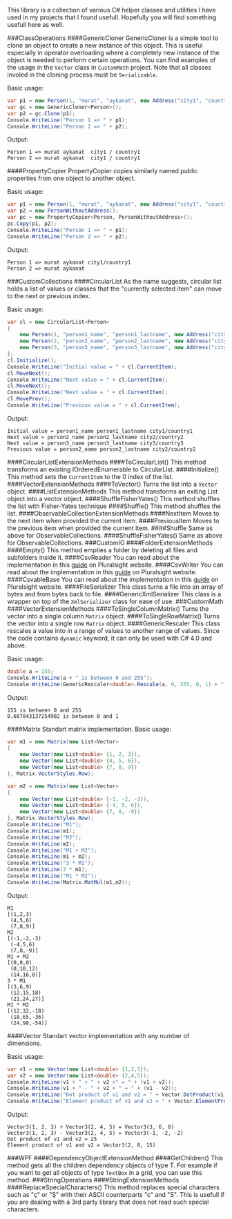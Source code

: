 This library is a collection of various C# helper classes and utilities I have used in my projects that I found usefull. Hopefully you will find something usefull here as well.

###ClassOperations
####GenericCloner
GenericCloner is a simple tool to clone an object to create a new instance of this object. This is useful especially in operator overloading where a completely new instance of the object is needed to perform certain operations. You can find examples of the usage in the ```Vector``` class in ```CustomMath``` project. Note that all classes involed in the cloning process must be `Serializable`.

Basic usage:

```cs
var p1 = new Person(1, "murat", "aykanat", new Address("city1", "country1"));
var gc = new GenericCloner<Person>();
var p2 = gc.Clone(p1);
Console.WriteLine("Person 1 => " + p1);
Console.WriteLine("Person 2 => " + p2);
```
Output:
```
Person 1 => murat aykanat  city1 / country1
Person 2 => murat aykanat  city1 / country1
```

####PropertyCopier
PropertyCopier copies similarly named public properties from one object to another object.

Basic usage:

```cs
var p1 = new Person(1, "murat", "aykanat", new Address("city1", "country1"));
var p2 = new PersonWithoutAddress();
var pc = new PropertyCopier<Person, PersonWithoutAddress>();
pc.Copy(p1, p2);
Console.WriteLine("Person 1 => " + p1);
Console.WriteLine("Person 2 => " + p2);
```
Output:
```
Person 1 => murat aykanat city1/country1
Person 2 => murat aykanat
```

###CustomCollections
####CircularList
As the name suggests, circular list holds a list of values or classes that the "currently selected item" can move to the next or previous index.

Basic usage:
```cs
var cl = new CircularList<Person>
{
    new Person(1, "person1_name", "person1_lastname", new Address("city1", "country1")),
    new Person(2, "person2_name", "person2_lastname", new Address("city2", "country2")),
    new Person(3, "person3_name", "person3_lastname", new Address("city3", "country3"))
};
cl.Initialize();
Console.WriteLine("Initial value = " + cl.CurrentItem);
cl.MoveNext();
Console.WriteLine("Next value = " + cl.CurrentItem);
cl.MoveNext();
Console.WriteLine("Next value = " + cl.CurrentItem);
cl.MovePrev();
Console.WriteLine("Previous value = " + cl.CurrentItem);
```
Output:
```
Initial value = person1_name person1_lastname city1/country1
Next value = person2_name person2_lastname city2/country2
Next value = person3_name person3_lastname city3/country3
Previous value = person2_name person2_lastname city2/country2
```
####CircularListExtensionMethods
####ToCircularList<T>()
This method transforms an existing IOrderedEnumerable<T> to CircularList<T>.
####Initialize<T>()
This method sets the `CurrentItem` to the 0 index of the list.
####VectorExtensionMethods
####ToVector()
Turns the list into a `Vector` object.
####ListExtensionMethods
This method transforms an exiting List<double> object into a vector object.
####ShuffleFisherYates<T>()
This method shuffles the list with Fisher-Yates technique
####Shuffle<T>()
This method shuffles the list.
####ObservableCollectionExtensionMethods
####NextItem<T>
Moves to the next item when provided the current item.
####PreviousItem<T>
Moves to the previous item when provided the current item.
####Shuffle<T>
Same as above for ObservableCollections.
####ShuffleFisherYates<T>()
Same as above for ObservableCollections.
###CustomIO
####FolderExtensionMethods
####Empty()
This method empties a folder by deleting all files and subfolders inside it.
####CsvReader
You can read about the implementation in this [guide](http://tutorials.pluralsight.com/microsoft-net/building-a-generic-csv-writer-reader-using-reflection?status=in-review) on Pluralsight website.
####CsvWriter
You can read about the implementation in this [guide](http://tutorials.pluralsight.com/microsoft-net/building-a-generic-csv-writer-reader-using-reflection?status=in-review) on Pluralsight website.
####CsvableBase
You can read about the implementation in this [guide](http://tutorials.pluralsight.com/microsoft-net/building-a-generic-csv-writer-reader-using-reflection?status=in-review) on Pluralsight website.
####FileSerializer
This class turns a file into an array of bytes and from bytes back to file.
####GenericXmlSerializer
This class is a wrapper on top of the ```XmlSerializer``` class for ease of use.
###CustomMath
####VectorExtensionMethods
####ToSingleColumnMatrix()
Turns the vector into a single column `Matrix` object.
####ToSingleRowMatrix()
Turns the vector into a single row `Matrix` object.
####GenericRescaler
This class rescales a value into in a range of values to another range of values. Since the code contains ```dynamic``` keyword, it can only be used with C# 4.0 and above.

Basic usage:
```cs
double a = 155;
Console.WriteLine(a + " is between 0 and 255");
Console.WriteLine(GenericRescaler<double>.Rescale(a, 0, 255, 0, 1) + " is between 0 and 1");
```
Output:
```
155 is between 0 and 255
0.607843137254902 is between 0 and 1
```
####Matrix
Standart matrix implementation.
Basic usage:
```cs
var m1 = new Matrix(new List<Vector>
{
    new Vector(new List<double> {1, 2, 3}),
    new Vector(new List<double> {4, 5, 6}),
    new Vector(new List<double> {7, 8, 9})
}, Matrix.VectorStyles.Row);

var m2 = new Matrix(new List<Vector>
{
    new Vector(new List<double> {-1, -2, -3}),
    new Vector(new List<double> {-4, 5, 6}),
    new Vector(new List<double> {7, 8, -9})
}, Matrix.VectorStyles.Row);
Console.WriteLine("M1");
Console.WriteLine(m1);
Console.WriteLine("M2");
Console.WriteLine(m2);
Console.WriteLine("M1 + M2");
Console.WriteLine(m1 + m2);
Console.WriteLine("3 * M1");
Console.WriteLine(3 * m1);
Console.WriteLine("M1 * M2");
Console.WriteLine(Matrix.MatMul(m1,m2));
```
Output:
```
M1
[(1,2,3)
 (4,5,6)
 (7,8,9)]
M2
[(-1,-2,-3)
 (-4,5,6)
 (7,8,-9)]
M1 + M2
[(0,0,0)
 (0,10,12)
 (14,16,0)]
3 * M1
[(3,6,9)
 (12,15,18)
 (21,24,27)]
M1 * M2
[(12,32,-18)
 (18,65,-36)
 (24,98,-54)]
```
####Vector
Standart vector implementation with any number of dimensions.

Basic usage:
```cs
var v1 = new Vector(new List<double> {1,2,3});
var v2 = new Vector(new List<double> {2,4,5});
Console.WriteLine(v1 + " + " + v2 +" = " + (v1 + v2));
Console.WriteLine(v1 + " - " + v2 + " = " + (v1 - v2));
Console.WriteLine("Dot product of v1 and v2 = " + Vector.DotProduct(v1, v2));
Console.WriteLine("Element product of v1 and v2 = " + Vector.ElementProduct(v1, v2));
```
Output:
```
Vector3(1, 2, 3) + Vector3(2, 4, 5) = Vector3(3, 6, 8)
Vector3(1, 2, 3) - Vector3(2, 4, 5) = Vector3(-1, -2, -2)
Dot product of v1 and v2 = 25
Element product of v1 and v2 = Vector3(2, 8, 15)
```
###WPF
####DependencyObjectExtensionMethod
####GetChildren<T>()
This method gets all the children dependency objects of type T. For example if you want to get all objects of type `TextBox` in a grid, you can use this method.
###StringOperations
####StringExtensionMethods
####ReplaceSpecialCharacters()
This method replaces special characters such as "ç" or "Ş" with their ASCII counterparts "c" and "S". This is usefull if you are dealing with a 3rd party library that does not read such special characters.
